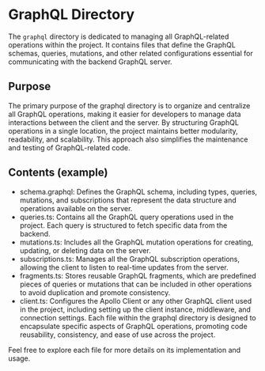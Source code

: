 # GraphQL Directory
The `graphql` directory is dedicated to managing all GraphQL-related operations within the project. It contains files that define the GraphQL schemas, queries, mutations, and other related configurations essential for communicating with the backend GraphQL server.

## Purpose
The primary purpose of the graphql directory is to organize and centralize all GraphQL operations, making it easier for developers to manage data interactions between the client and the server. By structuring GraphQL operations in a single location, the project maintains better modularity, readability, and scalability. This approach also simplifies the maintenance and testing of GraphQL-related code.

## Contents (example)
- schema.graphql: Defines the GraphQL schema, including types, queries, mutations, and subscriptions that represent the data structure and operations available on the server.
- queries.ts: Contains all the GraphQL query operations used in the project. Each query is structured to fetch specific data from the backend.
- mutations.ts: Includes all the GraphQL mutation operations for creating, updating, or deleting data on the server.
- subscriptions.ts: Manages all the GraphQL subscription operations, allowing the client to listen to real-time updates from the server.
- fragments.ts: Stores reusable GraphQL fragments, which are predefined pieces of queries or mutations that can be included in other operations to avoid duplication and promote consistency.
- client.ts: Configures the Apollo Client or any other GraphQL client used in the project, including setting up the client instance, middleware, and connection settings.
Each file within the graphql directory is designed to encapsulate specific aspects of GraphQL operations, promoting code reusability, consistency, and ease of use across the project.

Feel free to explore each file for more details on its implementation and usage.
